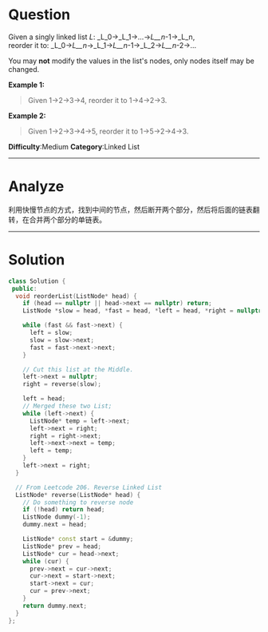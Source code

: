 
# Question

Given a singly linked list  _L_:  _L_0→_L_1→…→_L__n_-1→_L_n,  
reorder it to:  _L_0→_L__n_→_L_1→_L__n_-1→_L_2→_L__n_-2→…

You may  **not**  modify the values in the list's nodes, only nodes itself may be changed.

**Example 1:**

> Given 1->2->3->4, reorder it to 1->4->2->3.

**Example 2:**

> Given 1->2->3->4->5, reorder it to 1->5->2->4->3.

**Difficulty**:Medium
**Category**:Linked List


------------

# Analyze

利用快慢节点的方式，找到中间的节点，然后断开两个部分，然后将后面的链表翻转，在合并两个部分的单链表。

------------

# Solution

```cpp
class Solution {
 public:
  void reorderList(ListNode* head) {
    if (head == nullptr || head->next == nullptr) return;
    ListNode *slow = head, *fast = head, *left = head, *right = nullptr;

    while (fast && fast->next) {
      left = slow;
      slow = slow->next;
      fast = fast->next->next;
    }

    // Cut this list at the Middle.
    left->next = nullptr;
    right = reverse(slow);

    left = head;
    // Merged these two List;
    while (left->next) {
      ListNode* temp = left->next;
      left->next = right;
      right = right->next;
      left->next->next = temp;
      left = temp;
    }
    left->next = right;
  }

  // From Leetcode 206. Reverse Linked List
  ListNode* reverse(ListNode* head) {
    // Do something to reverse node
    if (!head) return head;
    ListNode dummy(-1);
    dummy.next = head;

    ListNode* const start = &dummy;
    ListNode* prev = head;
    ListNode* cur = head->next;
    while (cur) {
      prev->next = cur->next;
      cur->next = start->next;
      start->next = cur;
      cur = prev->next;
    }
    return dummy.next;
  }
};
```